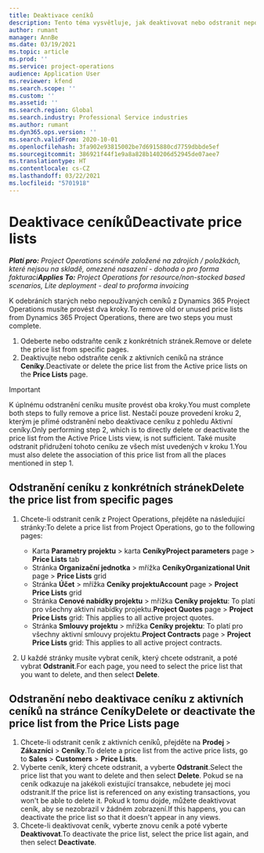 ```yaml
---
title: Deaktivace ceníků
description: Tento téma vysvětluje, jak deaktivovat nebo odstranit nepoužívané nebo staré ceníky.
author: rumant
manager: AnnBe
ms.date: 03/19/2021
ms.topic: article
ms.prod: ''
ms.service: project-operations
audience: Application User
ms.reviewer: kfend
ms.search.scope: ''
ms.custom: ''
ms.assetid: ''
ms.search.region: Global
ms.search.industry: Professional Service industries
ms.author: rumant
ms.dyn365.ops.version: ''
ms.search.validFrom: 2020-10-01
ms.openlocfilehash: 3fa902e93815002be7d6915880cd7759dbbde5ef
ms.sourcegitcommit: 386921f44f1e9a8a828b140206d52945de07aee7
ms.translationtype: HT
ms.contentlocale: cs-CZ
ms.lasthandoff: 03/22/2021
ms.locfileid: "5701918"
---
```

# <a name="deactivate-price-lists"></a><span data-ttu-id="95e8b-103">Deaktivace ceníků</span><span class="sxs-lookup"><span data-stu-id="95e8b-103">Deactivate price lists</span></span> 

<span data-ttu-id="95e8b-104">_**Platí pro:** Project Operations scénáře založené na zdrojích / položkách, které nejsou na skladě, omezené nasazení - dohoda o pro forma fakturaci_</span><span class="sxs-lookup"><span data-stu-id="95e8b-104">_**Applies To:** Project Operations for resource/non-stocked based scenarios, Lite deployment - deal to proforma invoicing_</span></span>

<span data-ttu-id="95e8b-105">K odebráních starých nebo nepoužívaných ceníků z Dynamics 365 Project Operations musíte provést dva kroky.</span><span class="sxs-lookup"><span data-stu-id="95e8b-105">To remove old or unused price lists from Dynamics 365 Project Operations, there are two steps you must complete.</span></span> 

1. <span data-ttu-id="95e8b-106">Odeberte nebo odstraňte ceník z konkrétních stránek.</span><span class="sxs-lookup"><span data-stu-id="95e8b-106">Remove or delete the price list from specific pages.</span></span>
2. <span data-ttu-id="95e8b-107">Deaktivujte nebo odstraňte ceník z aktivních ceníků na stránce **Ceníky**.</span><span class="sxs-lookup"><span data-stu-id="95e8b-107">Deactivate or delete the price list from the Active price lists on the **Price Lists** page.</span></span>

>[!IMPORTANT]
> <span data-ttu-id="95e8b-108">K úplnému odstranění ceníku musíte provést oba kroky.</span><span class="sxs-lookup"><span data-stu-id="95e8b-108">You must complete both steps to fully remove a price list.</span></span> <span data-ttu-id="95e8b-109">Nestačí pouze provedení kroku 2, kterým je přímé odstranění nebo deaktivace ceníku z pohledu Aktivní ceníky.</span><span class="sxs-lookup"><span data-stu-id="95e8b-109">Only performing step 2, which is to directly delete or deactivate the price list from the Active Price Lists view, is not sufficient.</span></span> <span data-ttu-id="95e8b-110">Také musíte odstranit přidružení tohoto ceníku ze všech míst uvedených v kroku 1.</span><span class="sxs-lookup"><span data-stu-id="95e8b-110">You must also delete the association of this price list from all the places mentioned in step 1.</span></span>

## <a name="delete-the-price-list-from-specific-pages"></a><span data-ttu-id="95e8b-111">Odstranění ceníku z konkrétních stránek</span><span class="sxs-lookup"><span data-stu-id="95e8b-111">Delete the price list from specific pages</span></span>
1. <span data-ttu-id="95e8b-112">Chcete-li odstranit ceník z Project Operations, přejděte na následující stránky:</span><span class="sxs-lookup"><span data-stu-id="95e8b-112">To delete a price list from Project Operations, go to the following pages:</span></span>  

      - <span data-ttu-id="95e8b-113">Karta **Parametry projektu** > karta **Ceníky**</span><span class="sxs-lookup"><span data-stu-id="95e8b-113">**Project parameters** page > **Price Lists** tab</span></span>
      - <span data-ttu-id="95e8b-114">Stránka **Organizační jednotka** > mřížka **Ceníky**</span><span class="sxs-lookup"><span data-stu-id="95e8b-114">**Organizational Unit** page > **Price Lists** grid</span></span>
      - <span data-ttu-id="95e8b-115">Stránka **Účet** > mřížka **Ceníky projektu**</span><span class="sxs-lookup"><span data-stu-id="95e8b-115">**Account** page > **Project Price Lists** grid</span></span>
      - <span data-ttu-id="95e8b-116">Stránka **Cenové nabídky projektu** > mřížka **Ceníky projektu**: To platí pro všechny aktivní nabídky projektu.</span><span class="sxs-lookup"><span data-stu-id="95e8b-116">**Project Quotes** page > **Project Price Lists** grid: This applies to all active project quotes.</span></span>
      - <span data-ttu-id="95e8b-117">Stránka **Smlouvy projektu** > mřížka **Ceníky projektu**: To platí pro všechny aktivní smlouvy projektu.</span><span class="sxs-lookup"><span data-stu-id="95e8b-117">**Project Contracts** page > **Project Price Lists** grid: This applies to all active project contracts.</span></span>

 2. <span data-ttu-id="95e8b-118">U každé stránky musíte vybrat ceník, který chcete odstranit, a poté vybrat **Odstranit**.</span><span class="sxs-lookup"><span data-stu-id="95e8b-118">For each page, you need to select the price list that you want to delete, and then select **Delete**.</span></span> 
 
## <a name="delete-or-deactivate-the-price-list-from-the-price-lists-page"></a><span data-ttu-id="95e8b-119">Odstranění nebo deaktivace ceníku z aktivních ceníků na stránce Ceníky</span><span class="sxs-lookup"><span data-stu-id="95e8b-119">Delete or deactivate the price list from the Price Lists page</span></span>
 
1. <span data-ttu-id="95e8b-120">Chcete-li odstranit ceník z aktivních ceníků, přejděte na **Prodej** > **Zákazníci** > **Ceníky**.</span><span class="sxs-lookup"><span data-stu-id="95e8b-120">To delete a price list from the active price lists, go to **Sales** > **Customers** > **Price Lists**.</span></span> 
2. <span data-ttu-id="95e8b-121">Vyberte ceník, který chcete odstranit, a vyberte **Odstranit**.</span><span class="sxs-lookup"><span data-stu-id="95e8b-121">Select the price list that you want to delete and then select **Delete**.</span></span> <span data-ttu-id="95e8b-122">Pokud se na ceník odkazuje na jakékoli existující transakce, nebudete jej moci odstranit.</span><span class="sxs-lookup"><span data-stu-id="95e8b-122">If the price list is referenced on any existing transactions, you won't be able to delete it.</span></span> <span data-ttu-id="95e8b-123">Pokud k tomu dojde, můžete deaktivovat ceník, aby se nezobrazil v žádném zobrazení.</span><span class="sxs-lookup"><span data-stu-id="95e8b-123">If this happens, you can deactivate the price list so that it doesn't appear in any views.</span></span> 
3. <span data-ttu-id="95e8b-124">Chcete-li deaktivovat ceník, vyberte znovu ceník a poté vyberte **Deaktivovat**.</span><span class="sxs-lookup"><span data-stu-id="95e8b-124">To deactivate the price list, select the price list again, and then select **Deactivate**.</span></span>   
